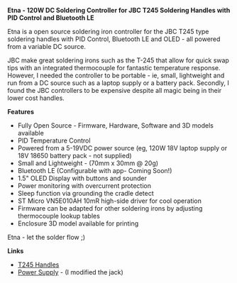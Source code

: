 **Etna - 120W DC Soldering Controller for JBC T245 Soldering Handles with PID Control and Bluetooth LE**

Etna is a open source soldering iron controller for the JBC T245 type soldering handles with PID Control, Bluetooth LE and OLED - all powered from a variable DC source. 

JBC make great soldering irons such as the T-245 that allow for quick swap tips with an integrated thermocouple for fantastic temperature response. However, I needed the controller to be portable - ie, small, lightweight and run from a DC source such as a laptop supply or a battery pack. Secondly, I found the JBC controllers to be expensive despite all magic being in their lower cost handles.

**Features**

- Fully Open Source - Firmware, Hardware, Software and 3D models available 
- PID Temperature Control
- Powered from a 5-19VDC power source (eg, 120W 18V laptop supply or 18V 18650 battery pack - not supplied)
- Small and Lightweight - (70mm x 30mm @ 20g)
- Bluetooth LE (Configurable with app- Coming Soon!)
- 1.5" OLED Display with buttons and sounder
- Power monitoring with overcurrent protection
- Sleep function via grounding the cradle detect
- ST Micro VN5E010AH 10mR high-side driver for cool operation
- Firmware can be adapted for other soldering irons by adjusting thermocouple lookup tables
- Enclosure 3D model available for printing

Etna - let the solder flow ;) 

**Links**

- [T245 Handles](https://www.jbctools.com/t245-a-general-purpose-handle-product-45-category-5-menu-70.html) 
- [Power Supply](https://www.amazon.co.uk/dp/B01DIY8OTI) - (I modified the jack)

